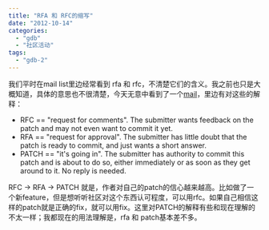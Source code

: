```yaml
---
title: "RFA 和 RFC的缩写"
date: "2012-10-14"
categories: 
  - "gdb"
  - "社区活动"
tags: 
  - "gdb-2"
---
```


我们平时在mail list里边经常看到 rfa 和 rfc，不清楚它们的含义。我之前也只是大概知道，具体的意思也不很清楚，今天无意中看到了一个[mail](http://sources.redhat.com/ml/gdb-patches/2003-01/msg00149.html "mail")，里边有对这些的解释：

- RFC == "request for comments". The submitter wants feedback on the patch and may not even want to commit it yet.
- RFA == "request for approval". The submitter has little doubt that the patch is ready to commit, and just wants a short answer.
- PATCH == "it's going in". The submitter has authority to commit this patch and is about to do so, either immediately or as soon as they get around to it. No reply is needed.

RFC -> RFA -> PATCH 就是，作者对自己的patch的信心越来越高。比如做了一个新feature，但是想听听社区对这个东西认可程度，可以用rfc。如果自己相信这样的patch就是正确的fix，就可以用fix。这里对PATCH的解释有些和现在理解的不太一样；我都现在的用法理解是，rfa 和 patch基本差不多。
